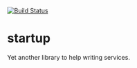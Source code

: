 [![Build Status](https://travis-ci.com/flachnetz/startup.svg?branch=master)](https://travis-ci.com/flachnetz/startup)
# startup
Yet another library to help writing services.
